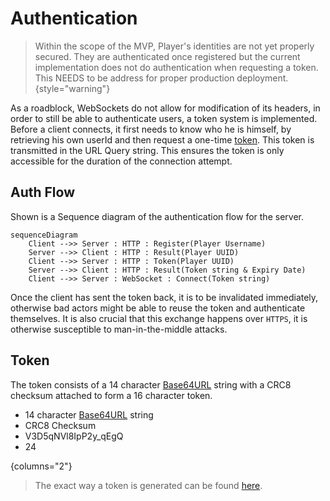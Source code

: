 # Authentication

> Within the scope of the MVP, Player's identities are not yet properly secured. They are authenticated once registered
> but the current implementation does not do authentication when requesting a token. This NEEDS to be address for proper
> production deployment.
{style="warning"}

As a roadblock, WebSockets do not allow for modification of its headers, in order to still be able to authenticate
users, a token system is implemented. Before a client connects, it first needs to know who he is himself, by retrieving
his own userId and then request a one-time [token](#token). This token is transmitted in the URL Query string. This
ensures the token is only accessible for the duration of the connection attempt.

## Auth Flow

Shown is a Sequence diagram of the authentication flow for the server.

```mermaid
sequenceDiagram
    Client -->> Server : HTTP : Register(Player Username)
    Server -->> Client : HTTP : Result(Player UUID)
    Client -->> Server : HTTP : Token(Player UUID)
    Server -->> Client : HTTP : Result(Token string & Expiry Date)
    Client -->> Server : WebSocket : Connect(Token string)
```

Once the client has sent the token back, it is to be invalidated immediately, otherwise bad actors might be able to
reuse the token and authenticate themselves. It is also crucial that this exchange happens over `HTTPS`, it is otherwise
susceptible to man-in-the-middle attacks.

## Token

The token consists of a 14 character [Base64URL](https://base64.guru/standards/base64url) string with a CRC8 checksum
attached to form a 16 character token. 

- 14 character [Base64URL](https://base64.guru/standards/base64url) string
- CRC8 Checksum
- V3D5qNVl8IpP2y_qEgQ
- 24
  
{columns="2"}

> The exact way a token is generated can be found [here](Services.md#token-generation).